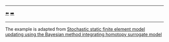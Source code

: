 ***
[⬅️](../020/README.md "Previous example")
[➡️](../022/README.md "Next example")
***

The example is adapted from [Stochastic static finite element model updating using the Bayesian method integrating homotopy surrogate model](https://doi.org/10.1016/j.compstruc.2025.107769)
